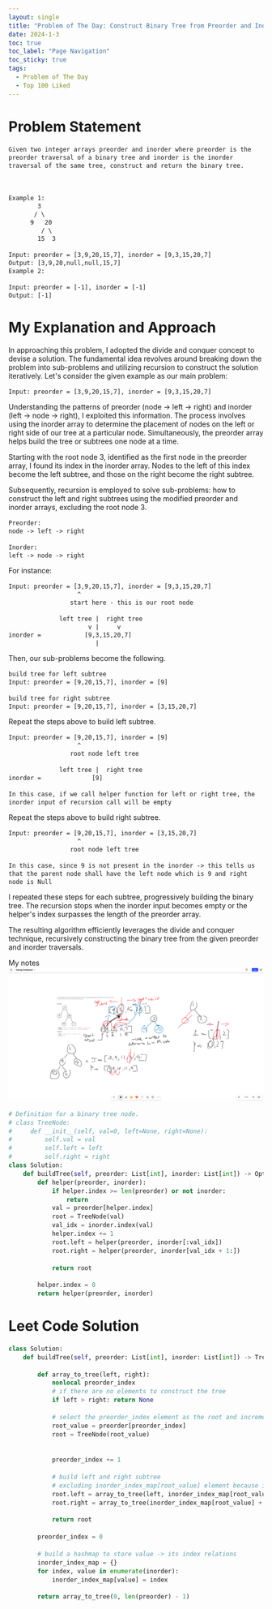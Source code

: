 ```yaml
---
layout: single
title: "Problem of The Day: Construct Binary Tree from Preorder and Inorder Traversal"
date: 2024-1-3
toc: true
toc_label: "Page Navigation"
toc_sticky: true
tags:
  - Problem of The Day
  - Top 100 Liked
---
```

# Problem Statement
```
Given two integer arrays preorder and inorder where preorder is the preorder traversal of a binary tree and inorder is the inorder traversal of the same tree, construct and return the binary tree.

 

Example 1:
        3
       / \
      9   20
         / \
        15  3

Input: preorder = [3,9,20,15,7], inorder = [9,3,15,20,7]
Output: [3,9,20,null,null,15,7]
Example 2:

Input: preorder = [-1], inorder = [-1]
Output: [-1]
```

# My Explanation and Approach
In approaching this problem, I adopted the divide and conquer concept to devise a solution. The fundamental idea revolves around breaking down the problem into sub-problems and utilizing recursion to construct the solution iteratively. Let's consider the given example as our main problem:

```
Input: preorder = [3,9,20,15,7], inorder = [9,3,15,20,7]
```

Understanding the patterns of preorder (node -> left -> right) and inorder (left -> node -> right), I exploited this information. The process involves using the inorder array to determine the placement of nodes on the left or right side of our tree at a particular node. Simultaneously, the preorder array helps build the tree or subtrees one node at a time.

Starting with the root node 3, identified as the first node in the preorder array, I found its index in the inorder array. Nodes to the left of this index become the left subtree, and those on the right become the right subtree.

Subsequently, recursion is employed to solve sub-problems: how to construct the left and right subtrees using the modified preorder and inorder arrays, excluding the root node 3.

```
Preorder:
node -> left -> right

Inorder:
left -> node -> right
```

For instance:
```
Input: preorder = [3,9,20,15,7], inorder = [9,3,15,20,7]
                   ^
                 start here - this is our root node

              left tree |  right tree
                      v |     v 
inorder =            [9,3,15,20,7]
                        |
```

Then, our sub-problems become the following.
```
build tree for left subtree 
Input: preorder = [9,20,15,7], inorder = [9]

build tree for right subtree
Input: preorder = [9,20,15,7], inorder = [3,15,20,7]
```

Repeat the steps above to build left subtree.
```
Input: preorder = [9,20,15,7], inorder = [9]
                   ^
                 root node left tree

              left tree |  right tree
inorder =              [9]

In this case, if we call helper function for left or right tree, the inorder input of recursion call will be empty
```

Repeat the steps above to build right subtree.
```
Input: preorder = [9,20,15,7], inorder = [3,15,20,7]
                   ^
                 root node left tree

In this case, since 9 is not present in the inorder -> this tells us that the parent node shall have the left node which is 9 and right node is Null
```

I repeated these steps for each subtree, progressively building the binary tree. The recursion stops when the inorder input becomes empty or the helper's index surpasses the length of the preorder array.

The resulting algorithm efficiently leverages the divide and conquer technique, recursively constructing the binary tree from the given preorder and inorder traversals.

My notes
![note](/assets/images/2024-01-03_17-22-54-build-tree-node.png)

```python
# Definition for a binary tree node.
# class TreeNode:
#     def __init__(self, val=0, left=None, right=None):
#         self.val = val
#         self.left = left
#         self.right = right
class Solution:
    def buildTree(self, preorder: List[int], inorder: List[int]) -> Optional[TreeNode]:
        def helper(preorder, inorder):
            if helper.index >= len(preorder) or not inorder:
                return
            val = preorder[helper.index]
            root = TreeNode(val)
            val_idx = inorder.index(val)
            helper.index += 1
            root.left = helper(preorder, inorder[:val_idx])
            root.right = helper(preorder, inorder[val_idx + 1:])

            return root

        helper.index = 0
        return helper(preorder, inorder)
```
# Leet Code Solution
```python
class Solution:
    def buildTree(self, preorder: List[int], inorder: List[int]) -> TreeNode:

        def array_to_tree(left, right):
            nonlocal preorder_index
            # if there are no elements to construct the tree
            if left > right: return None

            # select the preorder_index element as the root and increment it
            root_value = preorder[preorder_index]
            root = TreeNode(root_value)


            preorder_index += 1

            # build left and right subtree
            # excluding inorder_index_map[root_value] element because it's the root
            root.left = array_to_tree(left, inorder_index_map[root_value] - 1)
            root.right = array_to_tree(inorder_index_map[root_value] + 1, right)

            return root

        preorder_index = 0

        # build a hashmap to store value -> its index relations
        inorder_index_map = {}
        for index, value in enumerate(inorder):
            inorder_index_map[value] = index

        return array_to_tree(0, len(preorder) - 1)
```